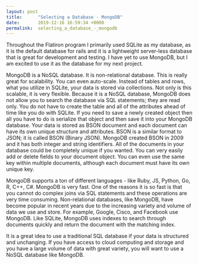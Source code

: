 ```yaml
---
layout: post
title:      "Selecting a Database - MongoDB"
date:       2019-12-16 16:59:34 +0000
permalink:  selecting_a_database_-_mongodb
---
```



Throughout the Flatiron program I primarily used SQLite as my database, as it is the default database for rails and it is a lightweight server-less database that is great for development and testing. I have yet to use MongoDB, but I am excited to use it as the database for my next project. 

MongoDB is a NoSQL database. It is non-relational database. This is really great for scalability. You can even auto-scale. Instead of tables and rows, what you utilize in SQLite, your data is stored via collections. Not only is this scalable, it is very flexible. Because it is a NoSQL database, MongoDB does not allow you to search the database via SQL statements; they are read only. You do not have to create the table and all of the attributes ahead of time like you do with SQLite. If you need to save a newly created object then all you have to do is serialize that object and then save it into your MongoDB database. Your data is stored as BSON document and each document can have its own unique structure and attributes. BSON is a similar format to JSON; it is called BSON (Binary JSON). MongoDB created BSON in 2009 and it has both integer and string identifiers. All of the documents in your database could be completely unique if you wanted. You can very easily add or delete fields to your document object. You can even use the same key within multiple documents, although each document must have its own unique key.  

MongoDB supports a ton of different languages - like Ruby, JS, Python, Go, R, C++, C#. MongoDB is very fast. One of the reasons it is so fast is that you cannot do complex joins via SQL statements and these operations are very time consuming. Non-relational databases, like MongoDB, have become popular in recent years due to the increasing variety and volume of data we use and store. For example, Google, Cisco, and Facebook use MongoDB. Like SQLite, MongoDB uses indexes to search through documents quickly and return the document with the matching index.

It is a great idea to use a traditional SQL database if your data is structured and unchanging. If you have access to cloud computing and storage and you have a large volume of data with great variety, you will want to use a NoSQL database like MongoDB.


